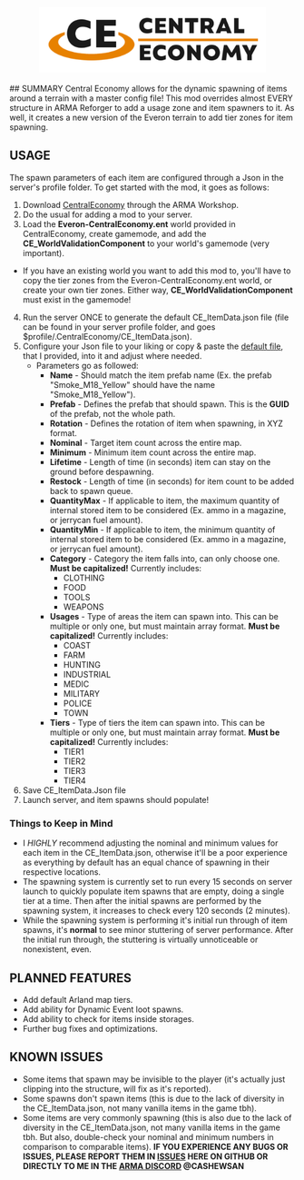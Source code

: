<div align="center">
<picture>
  <source media="(prefers-color-scheme: dark)" width="400" srcset="https://github.com/CashewSan/Central-Economy/blob/main/.github/CE_Logo_Dark.png?raw=true">
  <source media="(prefers-color-scheme: light)" width="400" srcset="https://github.com/CashewSan/Central-Economy/blob/main/.github/CE_Logo_Light.png?raw=true">
  <img alt="Central Economy" width="400" src="https://github.com/CashewSan/Central-Economy/blob/main/.github/CE_Logo_Light.png?raw=true">
</picture>
<br/><br/>

<div align="left">
## SUMMARY
Central Economy allows for the dynamic spawning of items around a terrain with a master config file!
This mod overrides almost EVERY structure in ARMA Reforger to add a usage zone and item spawners to it. As well, it creates a new version of the Everon terrain to add tier zones for item spawning.

## USAGE
The spawn parameters of each item are configured through a Json in the server's profile folder. To get started with the mod, it goes as follows:
1. Download [CentralEconomy](https://reforger.armaplatform.com/workshop/6265238BFD2AC936-CentralEconomy) through the ARMA Workshop.
2. Do the usual for adding a mod to your server.
3. Load the **Everon-CentralEconomy.ent** world provided in CentralEconomy, create gamemode, and add the **CE_WorldValidationComponent** to your world's gamemode (very important).
  - If you have an existing world you want to add this mod to, you'll have to copy the tier zones from the Everon-CentralEconomy.ent world, or create your own tier zones. Either way, **CE_WorldValidationComponent** must exist in the gamemode!
4. Run the server ONCE to generate the default CE_ItemData.json file (file can be found in your server profile folder, and goes $profile/.CentralEconomy/CE_ItemData.json).
5. Configure your Json file to your liking or copy & paste the [default file](CE_ItemData.json), that I provided, into it and adjust where needed.
   - Parameters go as followed:
     - **Name** - Should match the item prefab name (Ex. the prefab "Smoke_M18_Yellow" should have the name "Smoke_M18_Yellow").
     - **Prefab** - Defines the prefab that should spawn. This is the **GUID** of the prefab, not the whole path.
     - **Rotation** - Defines the rotation of item when spawning, in XYZ format.
     - **Nominal** - Target item count across the entire map.
     - **Minimum** - Minimum item count across the entire map.
     - **Lifetime** - Length of time (in seconds) item can stay on the ground before despawning.
     - **Restock** - Length of time (in seconds) for item count to be added back to spawn queue.
     - **QuantityMax** - If applicable to item, the maximum quantity of internal stored item to be considered (Ex. ammo in a magazine, or jerrycan fuel amount).
     - **QuantityMin** - If applicable to item, the minimum quantity of internal stored item to be considered (Ex. ammo in a magazine, or jerrycan fuel amount).
     - **Category** - Category the item falls into, can only choose one. **Must be capitalized!** Currently includes:
       - CLOTHING
       - FOOD
       - TOOLS
       - WEAPONS
     - **Usages** - Type of areas the item can spawn into. This can be multiple or only one, but must maintain array format. **Must be capitalized!** Currently includes:
       - COAST
       - FARM
       - HUNTING
       - INDUSTRIAL
       - MEDIC
       - MILITARY
       - POLICE
       - TOWN
     - **Tiers** - Type of tiers the item can spawn into. This can be multiple or only one, but must maintain array format. **Must be capitalized!** Currently includes:
       - TIER1
       - TIER2
       - TIER3
       - TIER4
6. Save CE_ItemData.Json file
7. Launch server, and item spawns should populate!

### Things to Keep in Mind
- I *HIGHLY* recommend adjusting the nominal and minimum values for each item in the CE_ItemData.json, otherwise it'll be a poor experience as everything by default has an equal chance of spawning in their respective locations.
- The spawning system is currently set to run every 15 seconds on server launch to quickly populate item spawns that are empty, doing a single tier at a time. Then after the initial spawns are performed by the spawning system, it increases to check every 120 seconds (2 minutes).
- While the spawning system is performing it's initial run through of item spawns, it's **normal** to see minor stuttering of server performance. After the initial run through, the stuttering is virtually unnoticeable or nonexistent, even.

## PLANNED FEATURES
- Add default Arland map tiers.
- Add ability for Dynamic Event loot spawns.
- Add ability to check for items inside storages.
- Further bug fixes and optimizations.

## KNOWN ISSUES
- Some items that spawn may be invisible to the player (it's actually just clipping into the structure, will fix as it's reported).
- Some spawns don't spawn items (this is due to the lack of diversity in the CE_ItemData.json, not many vanilla items in the game tbh).
- Some items are very commonly spawning (this is also due to the lack of diversity in the CE_ItemData.json, not many vanilla items in the game tbh. But also, double-check your nominal and minimum numbers in comparison to comparable items).
**IF YOU EXPERIENCE ANY BUGS OR ISSUES, PLEASE REPORT THEM IN [ISSUES](https://github.com/CashewSan/Central-Economy/issues) HERE ON GITHUB OR DIRECTLY TO ME IN THE [ARMA DISCORD](https://discord.com/channels/105462288051380224/1301291009635909664) @CASHEWSAN**
